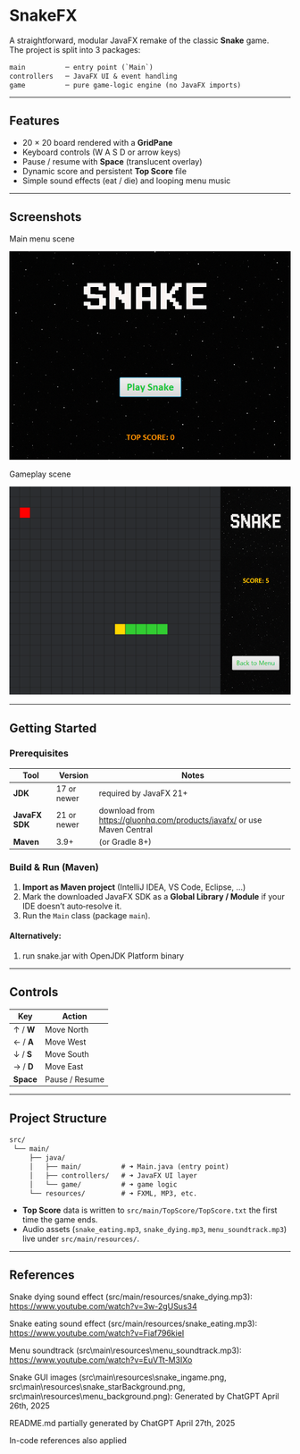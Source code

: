 # SnakeFX

A straightforward, modular JavaFX remake of the classic **Snake** game.  
The project is split into 3 packages:

```
main          ─ entry point (`Main`)
controllers   ─ JavaFX UI & event handling
game          ─ pure game-logic engine (no JavaFX imports)
```

---

## Features
* 20 × 20 board rendered with a **GridPane**
* Keyboard controls (W A S D or arrow keys)
* Pause / resume with **Space** (translucent overlay)
* Dynamic score and persistent **Top Score** file
* Simple sound effects (eat / die) and looping menu music

---

## Screenshots
Main menu scene

![the main menu](gameplayScreenshots/Main%20Menu%20Screenshot.png)

Gameplay scene

![Snake gameplay](gameplayScreenshots/Gameplay%20Screenshot.png)


---

## Getting Started

### Prerequisites
| Tool           | Version     |  Notes                                                                    |
|----------------|-------------|---------------------------------------------------------------------------|
| **JDK**        | 17 or newer | required by JavaFX 21+                                                    |
| **JavaFX SDK** | 21 or newer | download from <https://gluonhq.com/products/javafx/> or use Maven Central |
| **Maven**      | 3.9+        | (or Gradle 8+)                                                            |


### Build & Run (Maven)

1. **Import as Maven project** (IntelliJ IDEA, VS Code, Eclipse, …)
2. Mark the downloaded JavaFX SDK as a **Global Library / Module** if your IDE doesn’t auto‑resolve it.
3. Run the `Main` class (package `main`).

#### Alternatively:
1. run snake.jar with OpenJDK Platform binary

---

## Controls
| Key       | Action         |
|-----------|----------------|
| ↑ / **W** | Move North     |
| ← / **A** | Move West      |
| ↓ / **S** | Move South     |
| → / **D** | Move East      |
| **Space** | Pause / Resume |

---

## Project Structure
```
src/
 └── main/
     ├── java/
     │   ├── main/          # ➜ Main.java (entry point)
     │   ├── controllers/   # ➜ JavaFX UI layer
     │   └── game/          # ➜ game logic
     └── resources/         # ➜ FXML, MP3, etc.
```

* **Top Score** data is written to `src/main/TopScore/TopScore.txt` the first time the game ends.
* Audio assets (`snake_eating.mp3`, `snake_dying.mp3`, `menu_soundtrack.mp3`) live under `src/main/resources/`.

---

## References
Snake dying sound effect (src/main/resources/snake_dying.mp3): https://www.youtube.com/watch?v=3w-2gUSus34

Snake eating sound effect (src/main/resources/snake_eating.mp3): https://www.youtube.com/watch?v=Fiaf796kieI

Menu soundtrack (src\main\resources\menu_soundtrack.mp3): https://www.youtube.com/watch?v=EuVTt-M3IXo

Snake GUI images (src\main\resources\snake_ingame.png, src\main\resources\snake_starBackground.png, src\main\resources\menu_background.png): Generated by ChatGPT April 26th, 2025

README.md partially generated by ChatGPT April 27th, 2025

In-code references also applied